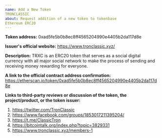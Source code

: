 ```yaml
---
name: Add a New Token
TRONCLASSIC
about: Request addition of a new token to tokenbase
Ethereum ERC20
---
```


<!-- This is a request to add a new token to tokenbase. You must follow the template below to request token addition.

Token addition guide: https://www.reddit.com/r/ForkDelta/comments/7tntnz/how_to_get_an_erc20_token_listed_on_forkdelta/
Got questions? Join Discord chat: https://discord.gg/mMnRq7m
-->

**Token address:**
0xad5fe5b0b8ec8ff4565204990e4405b2da117d8e

**Issuer's official website:**
https://www.tronclassic.xyz/

**Description:** <!-- 1-3 sentences for the token's description: at least one on the token issuer (eg., the product they are building) and one on token's purpose. -->
TRXC is an ERC20 token that serves as a social digital currency with all major social network to make the process of sending and receiving money rewarding for everyone.


**A link to the official contract address confirmation:** <!-- Contract address confirmation MUST be linked from the official website and MUST be visible publicly. It CANNOT be an Etherscan.io link. If the confirmation is not visible immediately, include an explanation of how to find it. -->
https://etherscan.io/token/0xad5fe5b0b8ec8ff4565204990e4405b2da117d8e

**Links to third-party reviews or discussion of the token, the project/product, or the token issuer:**
<!--
Links should be of at least two disctinct kinds, including, but is not limited to: articles in the media, independent blog posts, ICO ranking websites, third party reporting on established company partnerships, YouTube videos, comments from high ranked users in BitcoinTalk.
Note:
* We are looking for substance in reviews. Reviews like "Interesting project, good luck", "to the moon" are NOT acceptable.
* These reviews cannot be on a resource controlled by the project (ie., project's subreddits or Telegram channels do not count as third-party discussion).
-->
1. https://twitter.com/TronClassic
2. https://www.facebook.com/groups/1853017211395204/
3. https://t.me/ClassicTron
4. https://bitcointalk.org/index.php?topic=3829331
5. https://www.tronclassic.xyz/members-1
